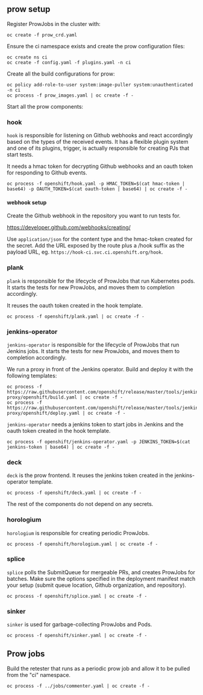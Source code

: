 ## prow setup

Register ProwJobs in the cluster with:
```
oc create -f prow_crd.yaml
```

Ensure the ci namespace exists and create the prow configuration files:
```
oc create ns ci
oc create -f config.yaml -f plugins.yaml -n ci
```

Create all the build configurations for prow:
```
oc policy add-role-to-user system:image-puller system:unauthenticated -n ci
oc process -f prow_images.yaml | oc create -f -
```

Start all the prow components:

### hook

`hook` is responsible for listening on Github webhooks and react accordingly
based on the types of the received events. It has a flexible plugin system
and one of its plugins, trigger, is actually responsible for creating PJs
that start tests.

It needs a hmac token for decrypting Github webhooks and an oauth token for
responding to Github events.
```
oc process -f openshift/hook.yaml -p HMAC_TOKEN=$(cat hmac-token | base64) -p OAUTH_TOKEN=$(cat oauth-token | base64) | oc create -f -
```

#### webhook setup

Create the Github webhook in the repository you want to run tests for.

https://developer.github.com/webhooks/creating/

Use `application/json` for the content type and the hmac-token created
for the secret. Add the URL exposed by the route plus a /hook suffix as
the payload URL, eg. `https://hook-ci.svc.ci.openshift.org/hook`.

### plank

`plank` is responsible for the lifecycle of ProwJobs that run Kubernetes pods.
It starts the tests for new ProwJobs, and moves them to completion accordingly.

It reuses the oauth token created in the hook template.
```
oc process -f openshift/plank.yaml | oc create -f -
```

### jenkins-operator

`jenkins-operator` is responsible for the lifecycle of ProwJobs that run Jenkins jobs.
It starts the tests for new ProwJobs, and moves them to completion accordingly.

We run a proxy in front of the Jenkins operator. Build and deploy it with the following templates:
```
oc process -f https://raw.githubusercontent.com/openshift/release/master/tools/jenkins-proxy/openshift/build.yaml | oc create -f -
oc process -f https://raw.githubusercontent.com/openshift/release/master/tools/jenkins-proxy/openshift/deploy.yaml | oc create -f -
```

`jenkins-operator` needs a jenkins token to start jobs in Jenkins and the oauth
token created in the hook template.
```
oc process -f openshift/jenkins-operator.yaml -p JENKINS_TOKEN=$(cat jenkins-token | base64) | oc create -f -
```

### deck

`deck` is the prow frontend. It reuses the jenkins token created in the
jenkins-operator template.
```
oc process -f openshift/deck.yaml | oc create -f -
```

The rest of the components do not depend on any secrets.

### horologium

`horologium` is responsible for creating periodic ProwJobs.
```
oc process -f openshift/horologium.yaml | oc create -f -
```

### splice

`splice` polls the SubmitQueue for mergeable PRs, and creates ProwJobs for batches.
Make sure the options specified in the deployment manifest match your setup
(submit queue location, Github organization, and repository).
```
oc process -f openshift/splice.yaml | oc create -f -
```

### sinker

`sinker` is used for garbage-collecting ProwJobs and Pods.
```
oc process -f openshift/sinker.yaml | oc create -f -
```


## Prow jobs

Build the retester that runs as a periodic prow job and allow it to be pulled
from the "ci" namespace.

```
oc process -f ../jobs/commenter.yaml | oc create -f -
```